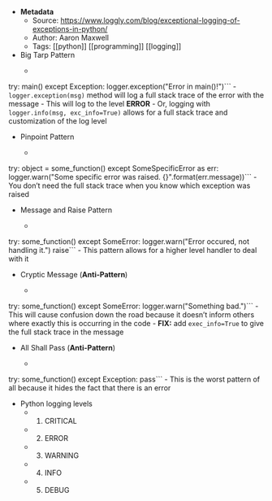 - **Metadata**
    - Source: https://www.loggly.com/blog/exceptional-logging-of-exceptions-in-python/
    - Author: Aaron Maxwell
    - Tags: [[python]] [[programming]] [[logging]]
- Big Tarp Pattern
    - ```python
try: 
  main()
except Exception:
  logger.exception("Error in main()!")```
    - `logger.exception(msg)` method will log a full stack trace of the error with the message
    - This will log to the level **ERROR**
    - Or, logging with `logger.info(msg, exc_info=True)` allows for a full stack trace and customization of the log level
- Pinpoint Pattern
    - ```python
try:
  object = some_function()
except SomeSpecificError as err:
  logger.warn("Some specific error was raised. {}".format(err.message))```
    - You don’t need the full stack trace when you know which exception was raised
- Message and Raise Pattern
    - ```python
try:
  some_function()
except SomeError:
  logger.warn("Error occured, not handling it.")
  raise```
    - This pattern allows for a higher level handler to deal with it
- Cryptic Message (__Anti-Pattern__)
    - ```python
try:
  some_function()
except SomeError:
  logger.warn("Something bad.")```
    - This will cause confusion down the road because it doesn’t inform others where exactly this is occurring in the code
    - **FIX:** add `exec_info=True` to give the full stack trace in the message
- All Shall Pass (__Anti-Pattern__)
    - ```python
try:
  some_function()
except Exception:
  pass```
    - This is the worst pattern of all because it hides the fact that there is an error
- Python logging levels
    - 1. CRITICAL
    - 2. ERROR
    - 3. WARNING
    - 4. INFO
    - 5. DEBUG
